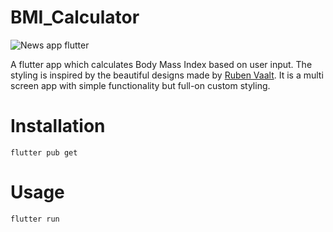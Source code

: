 

# BMI_Calculator


![News app flutter](https://github.com/Akshayjadhav-7/practice_layouts/blob/master/images/)


A flutter app which calculates Body Mass Index based on user input. The styling is inspired by the beautiful designs made by [Ruben Vaalt](https://dribbble.com/shots/4585382-Simple-BMI-Calculator). It is a multi screen app with simple functionality but full-on custom styling.

# Installation

```
flutter pub get
```
# Usage

```
flutter run
```
